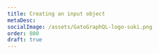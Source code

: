 ```yaml
---
title: Creating an input object
metaDesc:
socialImage: /assets/GatoGraphQL-logo-suki.png
order: 800
draft: true
---
```


